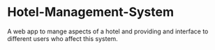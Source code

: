 # Hotel-Management-System
A web app to mange aspects of a hotel and providing and interface to different users who affect this system.
